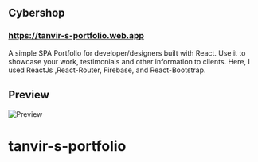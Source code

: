 ## Cybershop

### https://tanvir-s-portfolio.web.app

A simple SPA Portfolio for developer/designers built with React. Use it to showcase your work, testimonials and other information to clients. Here, I used ReactJs ,React-Router, Firebase, and React-Bootstrap.

## Preview

![Preview](https://i.ibb.co/MZs48X8/portfolio.jpg)

# tanvir-s-portfolio
